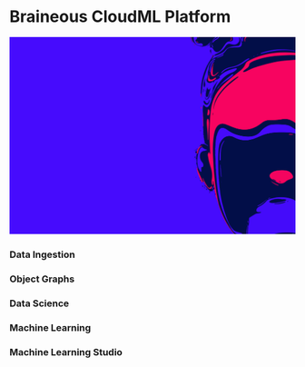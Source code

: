 # Braineous CloudML Platform
![This is an image](parallax-image.jpg)

### Data Ingestion

### Object Graphs

### Data Science

### Machine Learning

### Machine Learning Studio


